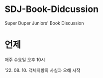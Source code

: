 # SDJ-Book-Didcussion
Super Duper Juniors' Book Discussion

# 언제
매주 수요일 오후 10시

'22. 08. 10. 객체지향의 사실과 오해 시작
